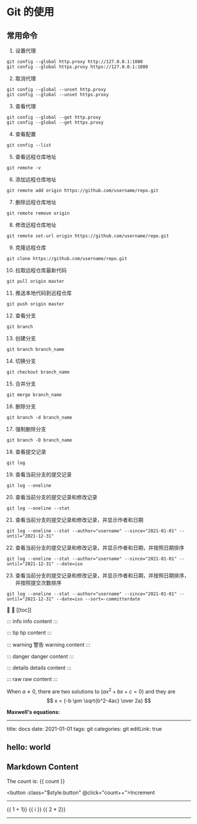 # Git 的使用

## 常用命令

1. 设置代理

```
git config --global http.proxy http://127.0.0.1:1080
git config --global https.proxy https://127.0.0.1:1080
```

2. 取消代理

```
git config --global --unset http.proxy
git config --global --unset https.proxy
```

3. 查看代理

```
git config --global --get http.proxy
git config --global --get https.proxy
```

4. 查看配置

```
git config --list
```

5. 查看远程仓库地址

```
git remote -v
```

6. 添加远程仓库地址

```
git remote add origin https://github.com/username/repo.git
```

7. 删除远程仓库地址

```
git remote remove origin
```

8. 修改远程仓库地址

```
git remote set-url origin https://github.com/username/repo.git
```

9. 克隆远程仓库

```
git clone https://github.com/username/repo.git
```

10. 拉取远程仓库最新代码

```
git pull origin master
```

11. 推送本地代码到远程仓库

```
git push origin master
```

12. 查看分支

```
git branch
```

13. 创建分支

```
git branch branch_name
```

14. 切换分支

```
git checkout branch_name
```

15. 合并分支

```
git merge branch_name
```

16. 删除分支

```
git branch -d branch_name
```

17. 强制删除分支

```
git branch -D branch_name
```

18. 查看提交记录

```
git log
```

19. 查看当前分支的提交记录

```
git log --oneline
```

20. 查看当前分支的提交记录和修改记录

```
git log --oneline --stat
```

21. 查看当前分支的提交记录和修改记录，并显示作者和日期

```
git log --oneline --stat --author="username" --since="2021-01-01" --until="2021-12-31"
```

22. 查看当前分支的提交记录和修改记录，并显示作者和日期，并按照日期排序

```
git log --oneline --stat --author="username" --since="2021-01-01" --until="2021-12-31" --date=iso
```

23. 查看当前分支的提交记录和修改记录，并显示作者和日期，并按照日期排序，并按照提交次数排序

```
git log --oneline --stat --author="username" --since="2021-01-01" --until="2021-12-31" --date=iso --sort=-committerdate
```

:tada: :100:
[[toc]]

::: info
info content
:::

::: tip
tip content
:::

::: warning 警告
warning content
:::

::: danger
danger content
:::

::: details
details content
:::

::: raw
raw content
:::

When $a \ne 0$, there are two solutions to $(ax^2 + bx + c = 0)$ and they are
$$ x = {-b \pm \sqrt{b^2-4ac} \over 2a} $$

**Maxwell's equations:**

---

title: docs
date: 2021-01-01
tags: git
categories: git
editLink: true

## hello: world

<script setup>
import { ref } from 'vue'
import { useData } from 'vitepress'
import HelloWorld from './components/HelloWorld.md'

const { page } = useData()
const count = ref(0)
console.log(page)
</script>

## Markdown Content

<HelloWorld msg="Hello Vite + Vue 3 + TypeScript + VitePress" />
The count is: {{ count }}

<button :class="$style.button" @click="count++">Increment</button>

<style module>
.button {
  color: red;
  font-weight: bold;
}
</style>

---

{{ 1 + 1}}
<span v-for="i in 3">{{ i }}</span>
<span>{{ 2 * 2}}</span>

---
